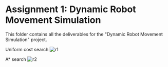 # Assignment 1: Dynamic Robot Movement Simulation
This folder contains all the deliverables for the "Dynamic Robot Movement Simulation" project.

Uniform cost search
![r1](https://github.com/MdZannatul/CSE-366-4-2021-2-60-028/assets/124890627/790241f6-d331-4277-8929-0e3e634e75ab)

A* search 
![r2](https://github.com/MdZannatul/CSE-366-4-2021-2-60-028/assets/124890627/a3d17651-ad5f-42fb-9afc-954e70f3bf8c)
